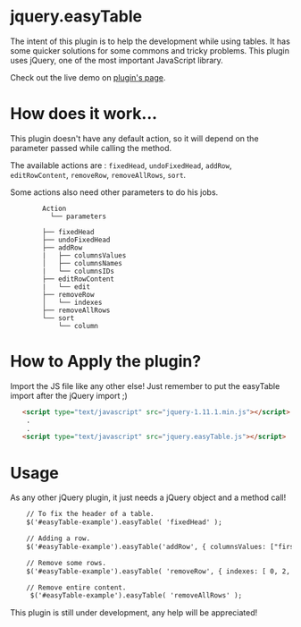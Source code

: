jquery.easyTable
================

The intent of this plugin is to help the development while using tables.
It has some quicker solutions for some commons and tricky problems.
This plugin uses jQuery, one of the most important JavaScript library.

Check out the live demo on [plugin's page](http://mariohd.github.io/jquery.easyTable/ "Title").

How does it work...
==============
This plugin doesn't have any default action, so it will depend on the parameter passed while calling the method.

The available actions are : `fixedHead`, `undoFixedHead`, `addRow`, `editRowContent`, `removeRow`, `removeAllRows`, `sort`.

Some actions also need other parameters to do his jobs.
```
        Action
          └── parameters

        ├── fixedHead
        ├── undoFixedHead
        ├── addRow
        |   ├── columnsValues
        │   ├── columnsNames  
        |   └── columnsIDs
        ├── editRowContent
        |   └── edit
        ├── removeRow
        │   └── indexes
        ├── removeAllRows
        └── sort
            └── column

```

How to Apply the plugin?
================

Import the JS file like any other else!
Just remember to put the easyTable import after the jQuery import ;)

```html
   <script type="text/javascript" src="jquery-1.11.1.min.js"></script>
    .
    .
   <script type="text/javascript" src="jquery.easyTable.js"></script>
```

Usage
==============

As any other jQuery plugin, it just needs a jQuery object and a method call!

```html
    // To fix the header of a table.
    $('#easyTable-example').easyTable( 'fixedHead' );  

    // Adding a row.
    $('#easyTable-example').easyTable('addRow', { columnsValues: ["first", "...", "N columns" ] } );

    // Remove some rows.
    $('#easyTable-example').easyTable( 'removeRow', { indexes: [ 0, 2, 4, 6 ] } );  

    // Remove entire content.
     $('#easyTable-example').easyTable( 'removeAllRows' );  

```

This plugin is still under development, any help will be appreciated!
